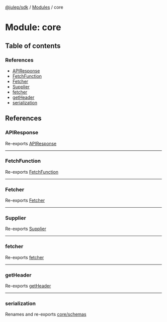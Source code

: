 [@julep/sdk](../README.md) / [Modules](../modules.md) / core

# Module: core

## Table of contents

### References

- [APIResponse](core.md#apiresponse)
- [FetchFunction](core.md#fetchfunction)
- [Fetcher](core.md#fetcher)
- [Supplier](core.md#supplier)
- [fetcher](core.md#fetcher-1)
- [getHeader](core.md#getheader)
- [serialization](core.md#serialization)

## References

### APIResponse

Re-exports [APIResponse](core_fetcher_APIResponse.md#apiresponse)

___

### FetchFunction

Re-exports [FetchFunction](core_fetcher_Fetcher.md#fetchfunction)

___

### Fetcher

Re-exports [Fetcher](core_fetcher_Fetcher.Fetcher.md)

___

### Supplier

Re-exports [Supplier](core_fetcher_Supplier.md#supplier-1)

___

### fetcher

Re-exports [fetcher](core_fetcher_Fetcher.md#fetcher)

___

### getHeader

Re-exports [getHeader](core_fetcher_getHeader.md#getheader)

___

### serialization

Renames and re-exports [core/schemas](core_schemas.md)
